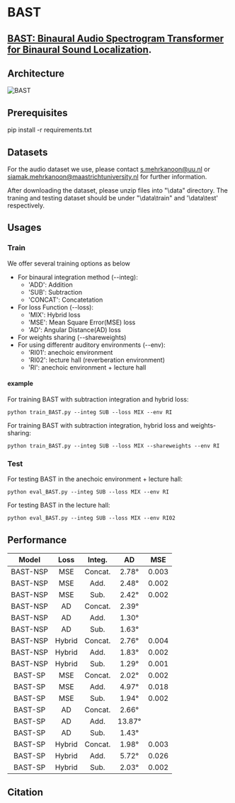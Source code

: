 # BAST

[BAST: Binaural Audio Spectrogram Transformer for Binaural Sound Localization]().
---
## Architecture

![BAST](https://github.com/ShengKuangCN/BAST/blob/main/figure/01.BAST_architecture.png)

## Prerequisites

  pip install -r requirements.txt

## Datasets

For the audio dataset we use, please contact s.mehrkanoon@uu.nl or siamak.mehrkanoon@maastrichtuniversity.nl for further information.

After downloading the dataset, please unzip files into "\data" directory. The traning and testing dataset should be under "\data\train" and '\data\test' respectively.

## Usages

### Train
We offer several training options as below
* For binaural integration method (--integ): 
   * 'ADD': Addition 
   * 'SUB': Subtraction
   * 'CONCAT': Concatetation
* For loss Function (--loss): 
   * 'MIX': Hybrid loss
   * 'MSE': Mean Square Error(MSE) loss
   * 'AD': Angular Distance(AD) loss
* For weights sharing (--shareweights)
* For using differentr auditory environments (--env): 
   * 'RI01': anechoic environment
   * 'RI02': lecture hall (reverberation environment)
   * 'RI': anechoic environment + lecture hall

#### example
For training BAST with subtraction integration and hybrid loss:
    
    python train_BAST.py --integ SUB --loss MIX --env RI

For training BAST with subtraction integration, hybrid loss and weights-sharing:
    
    python train_BAST.py --integ SUB --loss MIX --shareweights --env RI

### Test

For testing BAST in the anechoic environment + lecture hall:
    
    python eval_BAST.py --integ SUB --loss MIX --env RI

For testing BAST in the lecture hall:

    python eval_BAST.py --integ SUB --loss MIX --env RI02

## Performance

Model | Loss | Integ. | AD | MSE
:---: | :---: | :---: | :---: | :---:
BAST-NSP  | MSE | Concat. | 2.78° | 0.003
BAST-NSP  | MSE | Add. | 2.48° | 0.002
BAST-NSP  | MSE | Sub. | 2.42° | 0.002
BAST-NSP  | AD | Concat. |2.39° | 
BAST-NSP  | AD | Add. |1.30° | 
BAST-NSP  | AD | Sub. |1.63° | 
BAST-NSP  | Hybrid | Concat. |2.76° | 0.004
BAST-NSP  | Hybrid | Add. |1.83° | 0.002
BAST-NSP  | Hybrid | Sub. |1.29° | 0.001
BAST-SP  | MSE | Concat. |2.02° | 0.002
BAST-SP  | MSE | Add. |4.97° | 0.018
BAST-SP  | MSE | Sub. |1.94° | 0.002
BAST-SP  | AD | Concat. |2.66° | 
BAST-SP  | AD | Add. |13.87° | 
BAST-SP  | AD | Sub. |1.43° | 
BAST-SP  | Hybrid | Concat. |1.98° | 0.003
BAST-SP  | Hybrid | Add. |5.72° | 0.026
BAST-SP  | Hybrid | Sub. |2.03° | 0.002

## Citation

